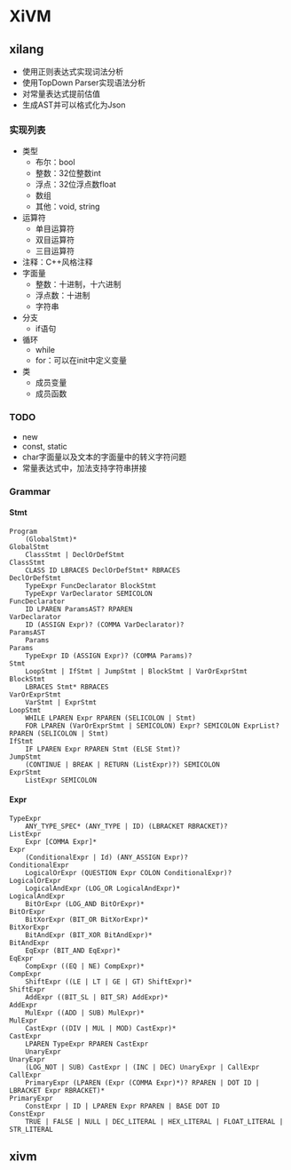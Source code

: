 # XiVM

## xilang

* 使用正则表达式实现词法分析
* 使用TopDown Parser实现语法分析
* 对常量表达式提前估值
* 生成AST并可以格式化为Json

### 实现列表

* 类型
    * 布尔：bool
    * 整数：32位整数int
    * 浮点：32位浮点数float
    * 数组
    * 其他：void, string
* 运算符
    * 单目运算符
    * 双目运算符
    * 三目运算符
* 注释：C++风格注释
* 字面量
    * 整数：十进制，十六进制
    * 浮点数：十进制
    * 字符串
* 分支
    * if语句
* 循环
    * while
    * for：可以在init中定义变量
* 类
    * 成员变量
    * 成员函数

### TODO

* new
* const, static
* char字面量以及文本的字面量中的转义字符问题
* 常量表达式中，加法支持字符串拼接

### Grammar

#### Stmt

```
Program
    (GlobalStmt)*
GlobalStmt
    ClassStmt | DeclOrDefStmt
ClassStmt
    CLASS ID LBRACES DeclOrDefStmt* RBRACES
DeclOrDefStmt
    TypeExpr FuncDeclarator BlockStmt
    TypeExpr VarDeclarator SEMICOLON
FuncDeclarator
    ID LPAREN ParamsAST? RPAREN
VarDeclarator
    ID (ASSIGN Expr)? (COMMA VarDeclarator)?
ParamsAST
    Params
Params
    TypeExpr ID (ASSIGN Expr)? (COMMA Params)?
Stmt
    LoopStmt | IfStmt | JumpStmt | BlockStmt | VarOrExprStmt
BlockStmt
    LBRACES Stmt* RBRACES
VarOrExprStmt
    VarStmt | ExprStmt
LoopStmt
    WHILE LPAREN Expr RPAREN (SELICOLON | Stmt)
    FOR LPAREN (VarOrExprStmt | SEMICOLON) Expr? SEMICOLON ExprList? RPAREN (SELICOLON | Stmt)
IfStmt
    IF LPAREN Expr RPAREN Stmt (ELSE Stmt)?
JumpStmt
    (CONTINUE | BREAK | RETURN (ListExpr)?) SEMICOLON
ExprStmt
    ListExpr SEMICOLON
```

#### Expr

```
TypeExpr
    ANY_TYPE_SPEC* (ANY_TYPE | ID) (LBRACKET RBRACKET)?
ListExpr
    Expr [COMMA Expr]*
Expr
    (ConditionalExpr | Id) (ANY_ASSIGN Expr)?
ConditionalExpr
    LogicalOrExpr (QUESTION Expr COLON ConditionalExpr)?
LogicalOrExpr
    LogicalAndExpr (LOG_OR LogicalAndExpr)*
LogicalAndExpr
    BitOrExpr (LOG_AND BitOrExpr)*
BitOrExpr
    BitXorExpr (BIT_OR BitXorExpr)*
BitXorExpr
    BitAndExpr (BIT_XOR BitAndExpr)*
BitAndExpr
    EqExpr (BIT_AND EqExpr)*
EqExpr
    CompExpr ((EQ | NE) CompExpr)*
CompExpr
    ShiftExpr ((LE | LT | GE | GT) ShiftExpr)*
ShiftExpr
    AddExpr ((BIT_SL | BIT_SR) AddExpr)*
AddExpr
    MulExpr ((ADD | SUB) MulExpr)*
MulExpr
    CastExpr ((DIV | MUL | MOD) CastExpr)*
CastExpr
    LPAREN TypeExpr RPAREN CastExpr
    UnaryExpr
UnaryExpr
    (LOG_NOT | SUB) CastExpr | (INC | DEC) UnaryExpr | CallExpr
CallExpr
    PrimaryExpr (LPAREN (Expr (COMMA Expr)*)? RPAREN | DOT ID | LBRACKET Expr RBRACKET)*
PrimaryExpr
    ConstExpr | ID | LPAREN Expr RPAREN | BASE DOT ID
ConstExpr
    TRUE | FALSE | NULL | DEC_LITERAL | HEX_LITERAL | FLOAT_LITERAL | STR_LITERAL
```

## xivm
